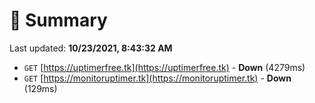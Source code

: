# 📖 Summary
Last updated: **10/23/2021, 8:43:32 AM**

- `GET` [https://uptimerfree.tk](https://uptimerfree.tk) - **Down** (4279ms)
- `GET` [https://monitoruptimer.tk](https://monitoruptimer.tk) - **Down** (129ms)
